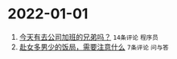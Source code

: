 # 2022-01-01

1. [今天有去公司加班的兄弟吗？](https://www.v2ex.com/t/825620) `14条评论` `程序员`
1. [赴女多男少的饭局，需要注意什么](https://www.v2ex.com/t/825624) `7条评论` `问与答`
